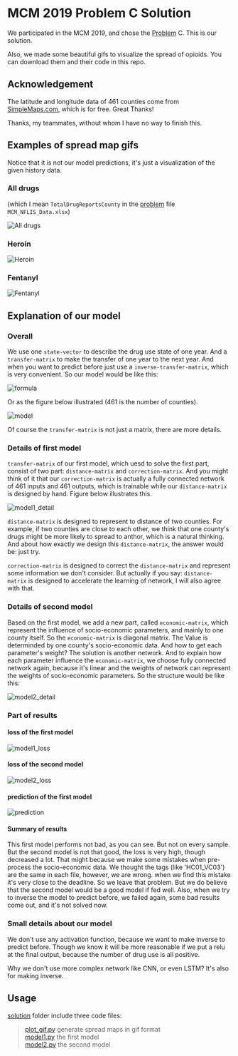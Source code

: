 # MCM 2019 Problem C Solution

We participated in the MCM 2019, and chose the [Problem](https://www.comap.com/undergraduate/contests/mcm/contests/2019/problems/) C. This is our solution.

Also, we made some beautiful gifs to visualize the spread of opioids. You can download them and their code in this repo.

## Acknowledgement

The latitude and longitude data of 461 counties come from [SimpleMaps.com](https://simplemaps.com/data/us-cities), which is for free. Great Thanks!

Thanks, my teammates, without whom I have no way to finish this.

## Examples of spread map gifs

Notice that it is not our model predictions, it's just a visualization of the given history data.

### All drugs

(which I mean `TotalDrugReportsCounty` in the [problem](https://www.comap.com/undergraduate/contests/mcm/contests/2019/problems/) file `MCM_NFLIS_Data.xlsx`)

![All drugs](https://github.com/LoveThinkinghard/MCM-2019-Problem-C-drug-spread-maps/blob/master/solution/gifs/All%20Drugs%20map.gif)

### Heroin

![Heroin](https://github.com/LoveThinkinghard/MCM-2019-Problem-C-drug-spread-maps/blob/master/solution/gifs/Heroin%20map.gif)

### Fentanyl

![Fentanyl](https://github.com/LoveThinkinghard/MCM-2019-Problem-C-drug-spread-maps/blob/master/solution/gifs/Fentanyl%20map.gif)

## Explanation of our model

### Overall

We use one `state-vector` to describe the drug use state of one year. And a `transfer-matrix` to make the transfer of one year to the next year. And when you want to predict before just use a `inverse-transfer-matrix`, which is very convenient. So our model would be like this:

![formula](https://github.com/LoveThinkinghard/MCM-2019-Problem-C-drug-spread-maps/blob/master/pics/formula.png)

Or as the figure below illustrated (461 is the number of counties).

![model](https://github.com/LoveThinkinghard/MCM-2019-Problem-C-drug-spread-maps/blob/master/pics/model.jpg)

Of course the `transfer-matrix` is not just a matrix, there are more details.

### Details of first model

`transfer-matrix` of our first model, which uesd to solve the first part, consist of two part: `distance-matrix` and `correction-matrix`. And you might think of it that our `correction-matrix` is actually a fully connected network of 461 inputs and 461 outputs, which is trainable while our `distance-matrix` is designed by hand. Figure below illustrates this.

![model1_detail](https://github.com/LoveThinkinghard/MCM-2019-Problem-C-drug-spread-maps/blob/master/pics/model1_detial.jpg)

`distance-matrix` is designed to represent to distance of two counties. For example, if two counties are close to each other, we think that one county's drugs might be more likely to spread to anthor, which is a natural thinking. And about how exactly we design this `distance-matrix`, the answer would be: just try.

`correction-matrix` is designed to correct the `distance-matrix` and represent some information we don't consider. But actually if you say: `distance-matrix` is designed to accelerate the learning of network, I will also agree with that.

### Details of second model

Based on the first model, we add a new part, called `economic-matrix`, which represent the influence of socio-economic parameters, and mainly to one county itself.
So the `economic-matrix` is diagonal matrix. The Value is determinded by one county's socio-economic data. And how to get each parameter's weight? The solution is another network. And to explain how each parameter influence the `economic-matrix`, we choose fully connected network again, because it's linear and the weights of network can represent the weights of socio-economic parameters. So the structure would be like this:

![model2_detail](https://github.com/LoveThinkinghard/MCM-2019-Problem-C-drug-spread-maps/blob/master/pics/model2_detial.jpg)

### Part of results

#### loss of the first model

![model1_loss](https://github.com/LoveThinkinghard/MCM-2019-Problem-C-drug-spread-maps/blob/master/pics/model1_loss.png)

#### loss of the second model

![model2_loss](https://github.com/LoveThinkinghard/MCM-2019-Problem-C-drug-spread-maps/blob/master/pics/model2_loss.png)

#### prediction of the first model

![prediction](https://github.com/LoveThinkinghard/MCM-2019-Problem-C-drug-spread-maps/blob/master/pics/prediction.png)

#### Summary of results

This first model performs not bad, as you can see. But not on every sample. But the second model is not that good, the loss is very high, though decreased a lot. That might because we make some mistakes when pre-process the socio-economic data. We thought the tags (like 'HC01_VC03') are the same in each file, however, we are wrong. when we find this mistake it's very close to the deadline. So we leave that problem. But we do believe that the second model would be a good model if fed well.
Also, when we try to inverse the model to predict before, we failed again, some bad results come out, and it's not solved now.

### Small details about our model

We don't use any activation function, because we want to make inverse to predict before. Though we know it will be more reasonable if we put a relu at the final output, because the number of drug use is all positive.

Why we don't use more complex network like CNN, or even LSTM? It's also for making inverse.

## Usage

[solution](https://github.com/LoveThinkinghard/MCM-2019-Problem-C-Solution/tree/master/solution) folder include three code files:

>[plot_gif.py](https://github.com/LoveThinkinghard/MCM-2019-Problem-C-Solution/blob/master/solution/plot_gif.py) generate spread maps in gif format  
[model1.py](https://github.com/LoveThinkinghard/MCM-2019-Problem-C-Solution/blob/master/solution/model1.py) the first model  
[model2.py](https://github.com/LoveThinkinghard/MCM-2019-Problem-C-Solution/blob/master/solution/model2.py) the second model  
